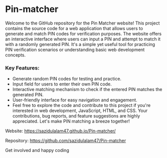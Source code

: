 # Pin-matcher

<p>Welcome to the GitHub repository for the Pin Matcher website! This project contains the source code for a web application that allows users to generate and match PIN codes for verification purposes. The website offers an interactive interface where users can input a PIN and attempt to match it with a randomly generated PIN. It's a simple yet useful tool for practicing PIN verification scenarios or understanding basic web development concepts.</p>

<h3>Key Features:</h3>

<ul>
	<li>Generate random PIN codes for testing and practice.</li>
	<li>Input field for users to enter their own PIN code.</li>
	<li>Interactive matching mechanism to check if the entered PIN matches the generated PIN.</li>
	<li>User-friendly interface for easy navigation and engagement.</li>
	<li>Feel free to explore the code and contribute to this project if you're interested in web development, JavaScript, HTML, and CSS. Your contributions, bug reports, and feature suggestions are highly appreciated. Let's make PIN matching a breeze together!</li>
</ul>

<p>Website: <a href="https://sazidulalam47.github.io/Pin-matcher/">https://sazidulalam47.github.io/Pin-matcher/</a></p>
<p>Repository: <a href="https://github.com/sazidulalam47/Pin-matcher">https://github.com/sazidulalam47/Pin-matcher</a></p>

<p>Get involved and happy coding</p>

